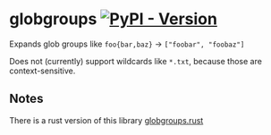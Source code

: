 # globgroups [![PyPI - Version](https://img.shields.io/pypi/v/globgroups)](https://pypi.org/projects/globgroups)
Expands glob groups like `foo{bar,baz}` -> `["foobar", "foobaz"]`

Does not (currently) support wildcards like `*.txt`, because those are context-sensitive.

## Notes
There is a rust version of this library [globgroups.rust](https://github.com/Techcable/globgroups.rust)
